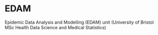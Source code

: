 # EDAM
Epidemic Data Analysis and Modelling (EDAM) unit (University of Bristol MSc Health Data Science and Medical Statistics)
